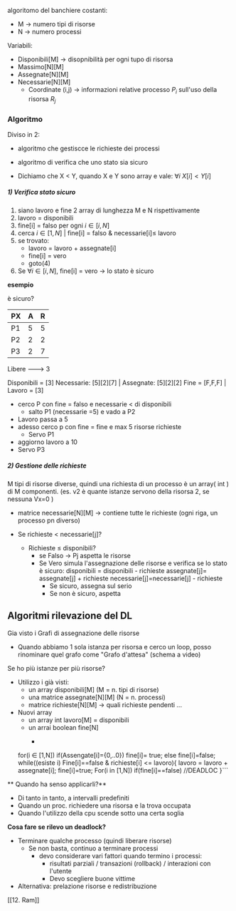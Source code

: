 algoritomo del banchiere
costanti:
- M -> numero tipi di risorse
- N -> numero processi

Variabili:
- Disponibili[M] -> disopnibilità per ogni tupo di risorsa
- Massimo[N][M] 
- Assegnate[N][M] 
- Necessarie[N][M] 
	- Coordinate (i,j) -> informazioni relative processo $P_i$ sull'uso della risorsa $R_j$ 

### Algoritmo
Diviso in 2:
- algoritmo che gestiscce le richieste dei processi
- algoritmo di verifica che uno stato sia sicuro

- Dichiamo che X < Y, quando  X e Y sono array e vale: $\forall i\ X[i]<Y[i]$

##### 1) Verifica stato sicuro
1. siano lavoro e fine 2 array di lunghezza  M e N rispettivamente
2. lavoro = disponibili
3. fine[i] = falso per ogni $i \in [i,N]$
4. cerca $i \in [1,N]$ | fine[i] = falso & necessarie[i]$\leq$ lavoro
5. se trovato:
	- lavoro = lavoro + assegnate[i]
	- fine[i] = vero
	- goto(4)
1. Se $\forall i \in[i,N]$, fine[i] = vero -> lo stato è sicuro  


**esempio** 

è sicuro?

| PX  | A   | R   |
| --- | --- | --- |
| P1  | 5   | 5   |
| P2  | 2   | 2   |
| P3  | 2   | 7   |
Libere ---> 3 

Disponibili = [3]
Necessarie: [5][2][7] | Assegnate: [5][2][2]
Fine = [F,F,F] | Lavoro = [3]

- cerco P con fine = falso e necessarie < di disponibili
	- salto P1 (necessarie =5) e vado a P2
- Lavoro passa a 5
- adesso cerco p con fine = fine e max 5 risorse richieste
	- Servo P1
- aggiorno lavoro a 10
- Servo P3    

##### 2) Gestione delle richieste 

M tipi di risorse diverse, quindi una richiesta di un processo è un array( int ) di M componenti. (es. v2 è quante istanze servono della risorsa 2, se nessuna Vx=0 )

- matrice necessarie[N][M] -> contiene tutte le richieste (ogni riga, un processo pn diverso) 

- Se richieste < necessarie[j]?
	- Richieste $\leq$ disponibili?
		- se Falso -> Pj aspetta le risorse  
		- Se Vero simula l'assegnazione delle risorse e verifica se lo stato è sicuro:
			disponibili = disponibili - richieste
		 assegnate[j]= assegnate[j] + richieste 
		 necessarie[j]=necessarie[j] - richieste
			- Se sicuro, assegna sul serio
			- Se non è sicuro, aspetta 


## Algoritmi rilevazione del DL
Gia visto i Grafi di assegnazione delle risorse
- Quando abbiamo 1 sola istanza per risorsa e cerco un loop, posso rinominare quel grafo come "Grafo d'attesa" (schema a video)

Se ho più istanze per più risorse?
- Utilizzo i già visti:
	-  un array disponibili[M] (M = n. tipi di risorse)
	- una matrice assegnate[N][M] (N = n. processi)
	- matrice richieste[N][M] -> quali richieste pendenti ...
- Nuovi array 
	- un array int lavoro[M] = disponibili
	- un arrai boolean fine[N] 
		- ```C
	 for(i $\in$ [1,N])
	 	if(Assengate[i]={0,..0})
				fine[i]= true;
			else fine[i]=false;
		while((esiste i) Fine[i]==false & richieste[i] <= lavoro){
			lavoro = lavoro + assegnate[i];
			fine[i]=true;
		For(i in [1,N])
			if(fine[i]==false) //DEADLOC
		}```
	 
	 
** Quando ha senso applicarli?**	 
- Di tanto in tanto, a intervalli predefiniti
- Quando un proc. richiedere una risorsa e la trova occupata
- Quando l'utilizzo della cpu scende sotto una certa soglia

**Cosa fare se rilevo un deadlock?**
- Terminare qualche processo (quindi liberare risorse)
	- Se non basta, continuo a terminare processi
		- devo considerare vari fattori quando termino i processi:
			- risultati parziali / transazioni (rollback) / interazioni con l'utente
			- Devo scegliere buone vittime
- Alternativa: prelazione risorse e redistribuzione     

[[12. Ram]]